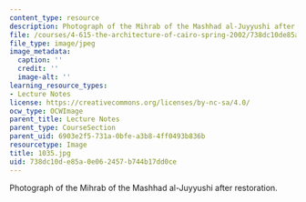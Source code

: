 ```yaml
---
content_type: resource
description: Photograph of the Mihrab of the Mashhad al-Juyyushi after restoration.
file: /courses/4-615-the-architecture-of-cairo-spring-2002/738dc10de85a0e062457b744b17dd0ce_1035.jpg
file_type: image/jpeg
image_metadata:
  caption: ''
  credit: ''
  image-alt: ''
learning_resource_types:
- Lecture Notes
license: https://creativecommons.org/licenses/by-nc-sa/4.0/
ocw_type: OCWImage
parent_title: Lecture Notes
parent_type: CourseSection
parent_uid: 6903e2f5-731a-0bfe-a3b8-4ff0493b836b
resourcetype: Image
title: 1035.jpg
uid: 738dc10d-e85a-0e06-2457-b744b17dd0ce
---
```

Photograph of the Mihrab of the Mashhad al-Juyyushi after restoration.